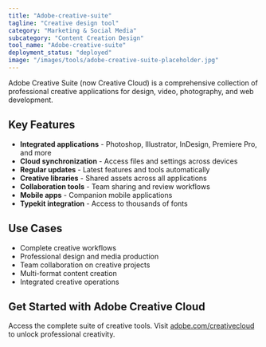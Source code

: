 ```yaml
---
title: "Adobe-creative-suite"
tagline: "Creative design tool"
category: "Marketing & Social Media"
subcategory: "Content Creation Design"
tool_name: "Adobe-creative-suite"
deployment_status: "deployed"
image: "/images/tools/adobe-creative-suite-placeholder.jpg"
---
```

Adobe Creative Suite (now Creative Cloud) is a comprehensive collection of professional creative applications for design, video, photography, and web development.

## Key Features

- **Integrated applications** - Photoshop, Illustrator, InDesign, Premiere Pro, and more
- **Cloud synchronization** - Access files and settings across devices
- **Regular updates** - Latest features and tools automatically
- **Creative libraries** - Shared assets across all applications
- **Collaboration tools** - Team sharing and review workflows
- **Mobile apps** - Companion mobile applications
- **Typekit integration** - Access to thousands of fonts

## Use Cases

- Complete creative workflows
- Professional design and media production
- Team collaboration on creative projects
- Multi-format content creation
- Integrated creative operations

## Get Started with Adobe Creative Cloud

Access the complete suite of creative tools. Visit [adobe.com/creativecloud](https://www.adobe.com/creativecloud.html) to unlock professional creativity.
